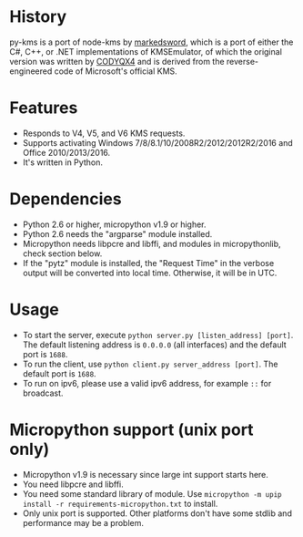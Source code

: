 # History
py-kms is a port of node-kms by [markedsword](http://forums.mydigitallife.info/members/183074-markedsword), which is a port of either the C#, C++, or .NET implementations of KMSEmulator, of which the original version was written by [CODYQX4](http://forums.mydigitallife.info/members/89933-CODYQX4) and is derived from the reverse-engineered code of Microsoft's official KMS.

# Features
- Responds to V4, V5, and V6 KMS requests.
- Supports activating Windows 7/8/8.1/10/2008R2/2012/2012R2/2016 and Office 2010/2013/2016.
- It's written in Python.

# Dependencies
- Python 2.6 or higher, micropython v1.9 or higher.
- Python 2.6 needs the "argparse" module installed.
- Micropython needs libpcre and libffi, and modules in micropythonlib, check section below.
- If the "pytz" module is installed, the "Request Time" in the verbose output will be converted into local time. Otherwise, it will be in UTC.

# Usage
- To start the server, execute `python server.py [listen_address] [port]`. The default listening address is `0.0.0.0` (all interfaces) and the default port is `1688`.
- To run the client, use `python client.py server_address [port]`. The default port is `1688`.
- To run on ipv6, please use a valid ipv6 address, for example `::` for broadcast.

# Micropython support (unix port only)
- Micropython v1.9 is necessary since large int support starts here.
- You need libpcre and libffi.
- You need some standard library of module. Use `micropython -m upip install -r requirements-micropython.txt` to install.
- Only unix port is supported. Other platforms don't have some stdlib and performance may be a problem. 
